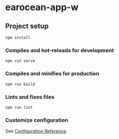 # earocean-app-w

## Project setup
```
npm install
```

### Compiles and hot-reloads for development
```
npm run serve
```

### Compiles and minifies for production
```
npm run build
```

### Lints and fixes files
```
npm run lint
```

### Customize configuration
See [Configuration Reference](https://cli.vuejs.org/config/).

<!-- <img src="https://github.com/langyixuan/Vanilla-Javascript-Project-Exercise/blob/master/Day_4/Event_Calendar/img1.png" width="600px">
<img src="https://github.com/langyixuan/Vanilla-Javascript-Project-Exercise/blob/master/Day_4/Event_Calendar/img2.png" width="600px">
<img src="https://github.com/langyixuan/Vanilla-Javascript-Project-Exercise/blob/master/Day_4/Event_Calendar/img3.png" width="600px">
<img src="https://github.com/langyixuan/Vanilla-Javascript-Project-Exercise/blob/master/Day_4/Event_Calendar/img4.png" width="600px"> -->
